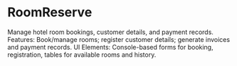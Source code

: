 # RoomReserve
Manage hotel room bookings, customer details, and payment records.
Features: Book/manage rooms; register customer details; generate invoices and payment records.
UI Elements: Console-based forms for booking, registration, tables for available rooms and history.
